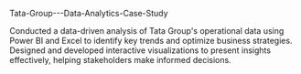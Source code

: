 Tata-Group---Data-Analytics-Case-Study

Conducted a data-driven analysis of Tata Group's operational data using Power BI and Excel to identify key trends and optimize business strategies. Designed and developed interactive visualizations to present insights effectively, helping stakeholders make informed decisions.
